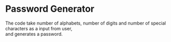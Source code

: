 # Password Generator
The code take number of alphabets, number of digits and number of special characters as a input from user,<br>
and generates a password.
